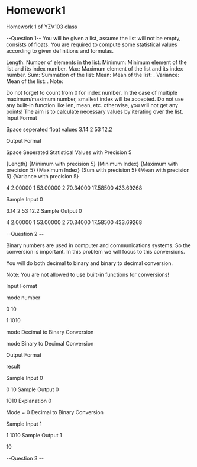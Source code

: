 # Homework1
Homework 1 of YZV103 class

--Question 1--
You will be given a list, assume the list will not be empty, consists of floats. You are required to compute some statistical values according to given definitions and formulas.

Length: Number of elements in the list: 
Minimum: Minimum element of the list and its index number.
Max: Maximum element of the list and its index number.
Sum: Summation of the list: 
Mean: Mean of the list: .
Variance: Mean of the list: .
Note:

Do not forget to count from 0 for index number.
In the case of multiple maximum/maximum number, smallest index will be accepted.
Do not use any built-in function like len, mean, etc. otherwise, you will not get any points! The aim is to calculate necessary values by iterating over the list.
Input Format

Space seperated float values 3.14 2 53 12.2

Output Format

Space Seperated Statistical Values with Precision 5

{Length} {Minimum with precision 5} {Minimum Index} {Maximum with precision 5} {Maximum Index} {Sum with precision 5} {Mean with precision 5} {Variance with precision 5}

4 2.00000 1 53.00000 2 70.34000 17.58500 433.69268

Sample Input 0

3.14 2 53 12.2
Sample Output 0

4 2.00000 1 53.00000 2 70.34000 17.58500 433.69268

--Question 2 --

Binary numbers are used in computer and communications systems. So the conversion is important. In this problem we will focus to this conversions.

You will do both decimal to binary and binary to decimal conversion.

Note: You are not allowed to use built-in functions for conversions!

Input Format

mode number

0 10

1 1010

mode  Decimal to Binary Conversion

mode  Binary to Decimal Conversion

Output Format

result

Sample Input 0

0 10
Sample Output 0

1010
Explanation 0

Mode = 0  Decimal to Binary Conversion


Sample Input 1

1 1010
Sample Output 1

10

--Question 3 --
